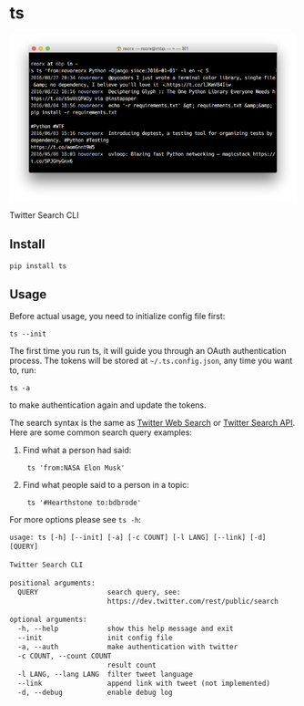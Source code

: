 # ts

![Screen Shot](screenshot.png)

Twitter Search CLI

## Install

    pip install ts


## Usage

Before actual usage, you need to initialize config file first:

    ts --init

The first time you run ts, it will guide you through an OAuth authentication process.
The tokens will be stored at `~/.ts.config.json`, any time you want to, run:

    ts -a

to make authentication again and update the tokens.

The search syntax is the same as [Twitter Web Search](https://twitter.com/search-home) or
[Twitter Search API](https://dev.twitter.com/rest/public/search).
Here are some common search query examples:

1. Find what a person had said:

        ts 'from:NASA Elon Musk'

2. Find what people said to a person in a topic:

        ts '#Hearthstone to:bdbrode'

For more options please see `ts -h`:

```
usage: ts [-h] [--init] [-a] [-c COUNT] [-l LANG] [--link] [-d] [QUERY]

Twitter Search CLI

positional arguments:
  QUERY                 search query, see:
                        https://dev.twitter.com/rest/public/search

optional arguments:
  -h, --help            show this help message and exit
  --init                init config file
  -a, --auth            make authentication with twitter
  -c COUNT, --count COUNT
                        result count
  -l LANG, --lang LANG  filter tweet language
  --link                append link with tweet (not implemented)
  -d, --debug           enable debug log
```
